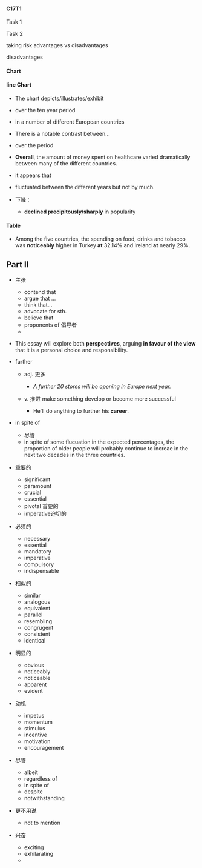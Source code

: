 #### C17T1

Task 1

Task 2

taking risk advantages vs disadvantages



disadvantages











#### Chart 
#### line Chart 

- The chart depicts/illustrates/exhibit

- over the ten year period
- in a number of different European countries
- There is a notable contrast  between...
- over the period
- **Overall**, the amount of money spent on healthcare varied dramatically between many of the different countries.
- it appears that
- fluctuated between the different years but not by much.
- 下降：
  - **declined precipitously/sharply**  in popularity


#### Table

- Among the five countries, the spending on food, drinks and tobacco was **noticeably** higher in Turkey **at** 32.14% and Ireland **at** nearly 29%.



## Part II

- 主张
  - contend that
  - argue that ...
  - think that...
  - advocate for sth.
  - believe that
  - proponents of 倡导者
  - 
- This essay will explore both **perspectives**, arguing **in favour of the view** that it is a personal choice and responsibility.
- further
  - adj. 更多
    - *A further 20 stores will be opening in Europe next year.*

  - v. 推进 make something develop or become more successful
    - He'll do anything to further his **career**.
- in spite of 
  - 尽管
  - in spite of some flucuation in the expected percentages, the proportion of older people will probably continue to increae in the next two decades in the three countries.
- 重要的
  - significant
  - paramount
  - crucial
  - essential
  - pivotal 首要的
  - imperative迫切的
- 必须的
  - necessary
  - essential
  - mandatory
  - imperative
  - compulsory
  - indispensable
- 相似的
  - similar
  - analogous
  - equivalent
  - parallel
  - resembling
  - congrugent
  - consistent
  - identical
- 明显的
  - obvious
  - noticeably
  - noticeable
  - apparent
  - evident
- 动机
  - impetus
  - momentum
  - stimulus
  - incentive
  - motivation
  - encouragement 

- 尽管
  - albeit
  - regardless of
  - in spite of
  - despite
  - notwithstanding
- 更不用说
  - not to mention
- 兴奋
  - exciting
  - exhilarating
  - 
